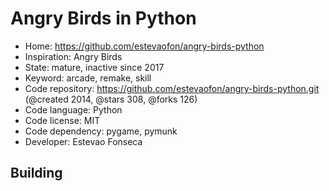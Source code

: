 # Angry Birds in Python

- Home: https://github.com/estevaofon/angry-birds-python
- Inspiration: Angry Birds
- State: mature, inactive since 2017
- Keyword: arcade, remake, skill
- Code repository: https://github.com/estevaofon/angry-birds-python.git (@created 2014, @stars 308, @forks 126)
- Code language: Python
- Code license: MIT
- Code dependency: pygame, pymunk
- Developer: Estevao Fonseca

## Building


